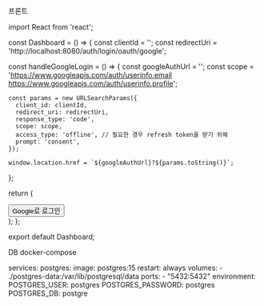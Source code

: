프론트

import React from 'react';

const Dashboard = () => {
  const clientId = '';
  const redirectUri = 'http://localhost:8080/auth/login/oauth/google';

  const handleGoogleLogin = () => {
    const googleAuthUrl = '';
    const scope = 'https://www.googleapis.com/auth/userinfo.email https://www.googleapis.com/auth/userinfo.profile';

    const params = new URLSearchParams({
      client_id: clientId,
      redirect_uri: redirectUri,
      response_type: 'code',
      scope: scope,
      access_type: 'offline', // 필요한 경우 refresh token을 받기 위해
      prompt: 'consent',
    });

    window.location.href = `${googleAuthUrl}?${params.toString()}`;
  };

  return (
    <div className="flex items-center justify-center h-screen bg-gray-100">
      <button
        onClick={handleGoogleLogin}
        className="px-4 py-2 font-bold text-white bg-blue-500 rounded hover:bg-blue-700 focus:outline-none focus:shadow-outline"
      >
        Google로 로그인
      </button>
    </div>
  );
};

export default Dashboard;


DB docker-compose

services:
  postgres:
    image: postgres:15
    restart: always
    volumes:
      - ./postgres-data:/var/lib/postgresql/data
    ports:
      - "5432:5432"
    environment:
      POSTGRES_USER: postgres
      POSTGRES_PASSWORD: postgres
      POSTGRES_DB: postgre
